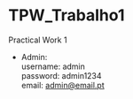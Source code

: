 # TPW_Trabalho1
Practical Work 1

- Admin:\
  username: admin\
  password: admin1234\
  email: admin@email.pt
